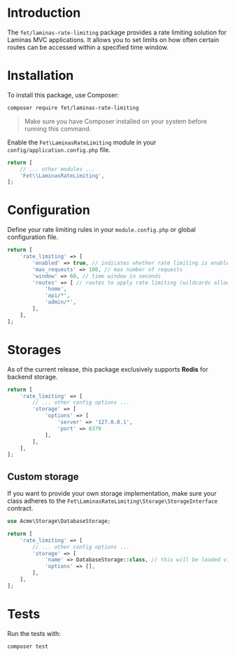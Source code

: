 # Introduction
The `fet/laminas-rate-limiting` package provides a rate limiting solution for Laminas MVC applications. It allows you to set limits on how often certain routes can be accessed within a specified time window.

# Installation
To install this package, use Composer:

```bash
composer require fet/laminas-rate-limiting
```

> Make sure you have Composer installed on your system before running this command.

Enable the `Fet\LaminasRateLimiting` module in your `config/application.config.php` file.

```php
return [
    // ... other modules ...
    'Fet\\LaminasRateLimiting',
];
```

# Configuration
Define your rate limiting rules in your `module.config.php` or global configuration file.

```php
return [
    'rate_limiting' => [
        'enabled' => true, // indicates whether rate limiting is enabled
        'max_requests' => 100, // max number of requests
        'window' => 60, // time window in seconds
        'routes' => [ // routes to apply rate limiting (wildcards allowed)
            'home',
            'api/*',
            'admin/*',
        ],
    ],
];
```

# Storages
As of the current release, this package exclusively supports **Redis** for backend storage.

```php
return [
    'rate_limiting' => [
        // ... other config options ...
        'storage' => [
            'options' => [
                'server' => '127.0.0.1',
                'port' => 6379
            ],
        ],
    ],
];
```

## Custom storage
If you want to provide your own storage implementation, make sure your class adheres to the `Fet\LaminasRateLimiting\Storage\StorageInterface` contract.

```php
use Acme\Storage\DatabaseStorage;

return [
    'rate_limiting' => [
        // ... other config options ...
        'storage' => [
            'name' => DatabaseStorage::class, // this will be loaded via service manager
            'options' => [],
        ],
    ],
];
```

# Tests
Run the tests with:

```bash
composer test
```